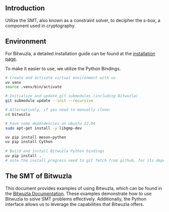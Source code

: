 ## Introduction

Utilize the SMT, also known as a constraint solver, to decipher the s-box, a component used in cryptography.

## Environment

For Bitwuzla, a detailed installation guide can be found at the [installation page](https://bitwuzla.github.io/docs/install.html).

To make it easier to use, we utilize the Python Bindings.

```bash
# Create and activate virtual environment with uv
uv venv
source .venv/bin/activate

# Initialize and update git submodules (including Bitwuzla)
git submodule update --init --recursive

# Alternatively, if you need to manually clone:
cd bitwuzla

# have some dependencies on ubuntu 22.04
sudo apt-get install -y libgmp-dev

uv pip install meson-python
uv pip install Cython
 
# Build and install Bitwuzla Python bindings
uv pip install .
# note the install progress need to git fetch from github, for its dependencies.
```

## The SMT of Bitwuzla 

This document provides examples of using Bitwuzla, which can be found in the [Bitwuzla Documentation](https://bitwuzla.github.io/docs/python/api.html). These examples demonstrate how to use Bitwuzla to solve SMT problems effectively. Additionally, the Python interface allows us to leverage the capabilities that Bitwuzla offers.